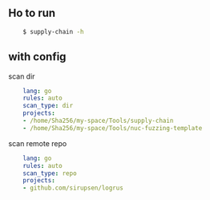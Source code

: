 ## Ho to run 

```sh
    $ supply-chain -h 
```

## with config 

scan dir
```yaml
    lang: go
    rules: auto
    scan_type: dir
    projects:
    - /home/Sha256/my-space/Tools/supply-chain
    - /home/Sha256/my-space/Tools/nuc-fuzzing-template

```

scan remote repo 

```yaml
    lang: go
    rules: auto
    scan_type: repo
    projects:
    - github.com/sirupsen/logrus

```